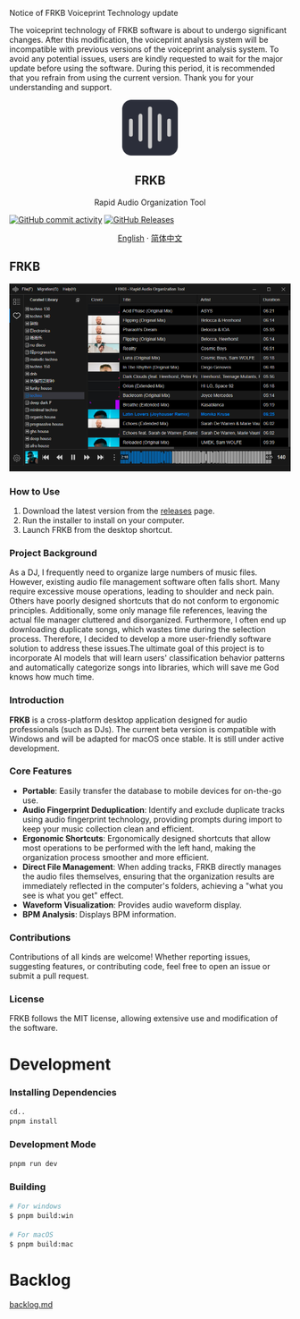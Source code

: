 Notice of FRKB Voiceprint Technology update

The voiceprint technology of FRKB software is about to undergo significant changes. After this modification, the voiceprint analysis system will be incompatible with previous versions of the voiceprint analysis system. To avoid any potential issues, users are kindly requested to wait for the major update before using the software. During this period, it is recommended that you refrain from using the current version. Thank you for your understanding and support.
<p align="center">
  <img width="100px" src="https://github.com/coderDJing/FRKB_Rapid-Audio-Organization-Tool/blob/main/build/icon.png?raw=true" alt="GitHub Readme Stats" />
  <h2 align="center">FRKB</h2>
  <p align="center">Rapid Audio Organization Tool</p>
</p>

[![GitHub commit activity](https://img.shields.io/github/commit-activity/m/coderDJing/FRKB_Rapid-Audio-Organization-Tool)](https://github.com/coderDJing/FRKB_Rapid-Audio-Organization-Tool/commits/master)
[![GitHub Releases](https://img.shields.io/github/downloads/coderDJing/FRKB_Rapid-Audio-Organization-Tool/latest/total?logo=github)](https://github.com/coderDJing/FRKB_Rapid-Audio-Organization-Tool/releases)

<p align="center">
  <a href="/README.md">English</a>
  ·
  <a href="/readme/README_CN.md">简体中文</a>
</p>

## FRKB
<p align="center">
  <img alt="FRKB in action" src="https://github.com/coderDJing/FRKB_Rapid-Audio-Organization-Tool/blob/main/screenshot/softwareScreenshot.png?raw=true">
</p>

### How to Use
1. Download the latest version from the [releases](https://github.com/coderDJing/FRKB_Rapid-Audio-Organization-Tool/releases) page.
2. Run the installer to install on your computer.
3. Launch FRKB from the desktop shortcut.

### Project Background
As a DJ, I frequently need to organize large numbers of music files. However, existing audio file management software often falls short. Many require excessive mouse operations, leading to shoulder and neck pain. Others have poorly designed shortcuts that do not conform to ergonomic principles. Additionally, some only manage file references, leaving the actual file manager cluttered and disorganized. Furthermore, I often end up downloading duplicate songs, which wastes time during the selection process. Therefore, I decided to develop a more user-friendly software solution to address these issues.The ultimate goal of this project is to incorporate AI models that will learn users' classification behavior patterns and automatically categorize songs into libraries, which will save me God knows how much time.

### Introduction
**FRKB** is a cross-platform desktop application designed for audio professionals (such as DJs). The current beta version is compatible with Windows and will be adapted for macOS once stable. It is still under active development.

### Core Features
- **Portable**: Easily transfer the database to mobile devices for on-the-go use.
- **Audio Fingerprint Deduplication**: Identify and exclude duplicate tracks using audio fingerprint technology, providing prompts during import to keep your music collection clean and efficient.
- **Ergonomic Shortcuts**: Ergonomically designed shortcuts that allow most operations to be performed with the left hand, making the organization process smoother and more efficient.
- **Direct File Management**: When adding tracks, FRKB directly manages the audio files themselves, ensuring that the organization results are immediately reflected in the computer's folders, achieving a "what you see is what you get" effect.
- **Waveform Visualization**: Provides audio waveform display.
- **BPM Analysis**: Displays BPM information.

### Contributions
Contributions of all kinds are welcome! Whether reporting issues, suggesting features, or contributing code, feel free to open an issue or submit a pull request.

### License
FRKB follows the MIT license, allowing extensive use and modification of the software.

# Development

### Installing Dependencies

```bash
cd..
pnpm install
```

### Development Mode

```bash
pnpm run dev
```

### Building

```bash
# For windows
$ pnpm build:win

# For macOS
$ pnpm build:mac

```

# Backlog
<a href="./backlog.md">backlog.md</a>

